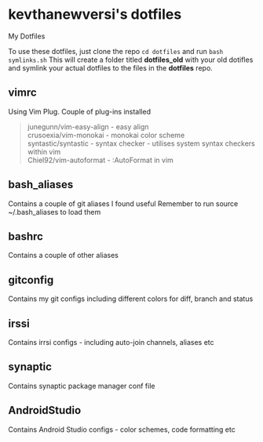 # kevthanewversi's dotfiles
My Dotfiles

To use these dotfiles, just clone the repo `cd dotfiles` and run `bash symlinks.sh`
This will create a folder titled **dotfiles_old** with your old dotifles and symlink your actual dotfiles to
the files in the **dotfiles** repo.

## vimrc
Using Vim Plug. Couple of plug-ins installed
>junegunn/vim-easy-align - easy align </br>
>crusoexia/vim-monokai - monokai color scheme  </br>
>syntastic/syntastic - syntax checker - utilises system syntax checkers within vim  </br>
>Chiel92/vim-autoformat - :AutoFormat in vim  </br>

## bash_aliases
Contains a couple of git aliases I found useful
Remember to run source ~/.bash_aliases to load them

## bashrc
Contains a couple of other aliases

## gitconfig 
Contains my git configs including different colors for diff, branch and status

## irssi
Contains irrsi configs - including auto-join channels, aliases etc

## synaptic
Contains synaptic package manager conf file

## AndroidStudio
Contains Android Studio configs -  color schemes, code formatting etc
